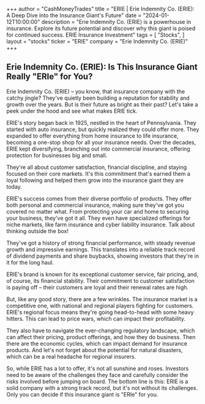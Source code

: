 +++
author = "CashMoneyTrades"
title = "ERIE |  Erie Indemnity Co. (ERIE): A Deep Dive into the Insurance Giant's Future"
date = "2024-01-12T10:00:00"
description = "Erie Indemnity Co. (ERIE) is a powerhouse in insurance. Explore its future potential and discover why this giant is poised for continued success.  ERIE Insurance Investment"
tags = [
"Stocks",
]
layout = "stocks"
ticker = "ERIE"
company = "Erie Indemnity Co. (ERIE)"
+++
        


## Erie Indemnity Co. (ERIE):  Is This Insurance Giant Really "ERIe" for You? 

Erie Indemnity Co. (ERIE) – you know, that insurance company with the catchy jingle? They've quietly been building a reputation for stability and growth over the years. But is their future as bright as their past? Let's take a peek under the hood and see what makes ERIE tick.

ERIE's story began back in 1925, nestled in the heart of Pennsylvania. They started with auto insurance, but quickly realized they could offer more.  They expanded to offer everything from home insurance to life insurance, becoming a one-stop shop for all your insurance needs.  Over the decades, ERIE kept diversifying,  branching out into commercial insurance, offering protection for businesses big and small.   

They're all about customer satisfaction, financial discipline, and staying focused on their core markets.  It's this commitment that's earned them a loyal following and helped them grow into the insurance giant they are today.

ERIE's success comes from their diverse portfolio of products.  They offer both personal and commercial insurance, making sure they've got you covered no matter what.  From protecting your car and home to securing your business, they've got it all.  They even have specialized offerings for niche markets, like farm insurance and cyber liability insurance. Talk about thinking outside the box!

They've got a history of strong financial performance, with steady revenue growth and impressive earnings.  This translates into a reliable track record of dividend payments and share buybacks, showing investors that they're in it for the long haul.

ERIE's brand is known for its exceptional customer service, fair pricing, and, of course, its financial stability.  Their commitment to customer satisfaction is paying off – their customers are loyal and their renewal rates are high.  

But, like any good story, there are a few wrinkles.  The insurance market is a competitive one, with national and regional players fighting for customers.  ERIE's regional focus means they're going head-to-head with some heavy hitters.  This can lead to price wars, which can impact their profitability.

They also have to navigate the ever-changing regulatory landscape, which can affect their pricing, product offerings, and how they do business.  Then there are the economic cycles, which can impact demand for insurance products.  And let's not forget about the potential for natural disasters, which can be a real headache for regional insurers.

So, while ERIE has a lot to offer, it's not all sunshine and roses.  Investors need to be aware of the challenges they face and carefully consider the risks involved before jumping on board.  The bottom line is this: ERIE is a solid company with a strong track record, but it's not without its challenges.   Only you can decide if this insurance giant is "ERIe" for you. 

        